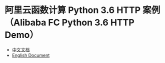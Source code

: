 # 阿里云函数计算 Python 3.6 HTTP 案例（Alibaba FC Python 3.6 HTTP Demo）

- [中文文档](./readme_zh.md)
- [English Document](./readme_en.md)
